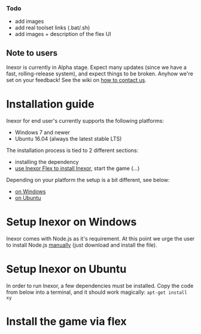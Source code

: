 ### Todo
- add images
- add real toolset links (.bat/.sh)
- add images + description of the flex UI

## Note to users
Inexor is currently in Alpha stage. Expect many updates (since we have a fast, rolling-release system), and expect things to be broken. Anyhow we're set on your feedback! See the wiki on [how to contact us](https://github.com/inexor-game/code/wiki/Contact). 

# Installation guide
Inexor for end user's currently supports the following platforms:

- Windows 7 and newer
- Ubuntu 16.04 (always the latest stable LTS)

The installation process is tied to 2 different sections:
- installing the dependency
- [use Inexor Flex to install Inexor](#install-the-game-via-flex), start the game (...)

Depending on your platform the setup is a bit different, see below:

- [on Windows](#setup-inexor-on-windows)
- [on Ubuntu](#setup-inexor-on-linux)


# Setup Inexor on Windows
Inexor comes with Node.js as it's requirement. At this point we urge the user to install Node.js [manually](https://nodejs.org/dist/v6.10.3/node-v6.10.3-x86.msi) (just download and install the file).


# Setup Inexor on Ubuntu
In order to run Inexor, a few dependencies must be installed. Copy the code from below into a terminal, and it should work magically:
`apt-get install xy`


# Install the game via flex